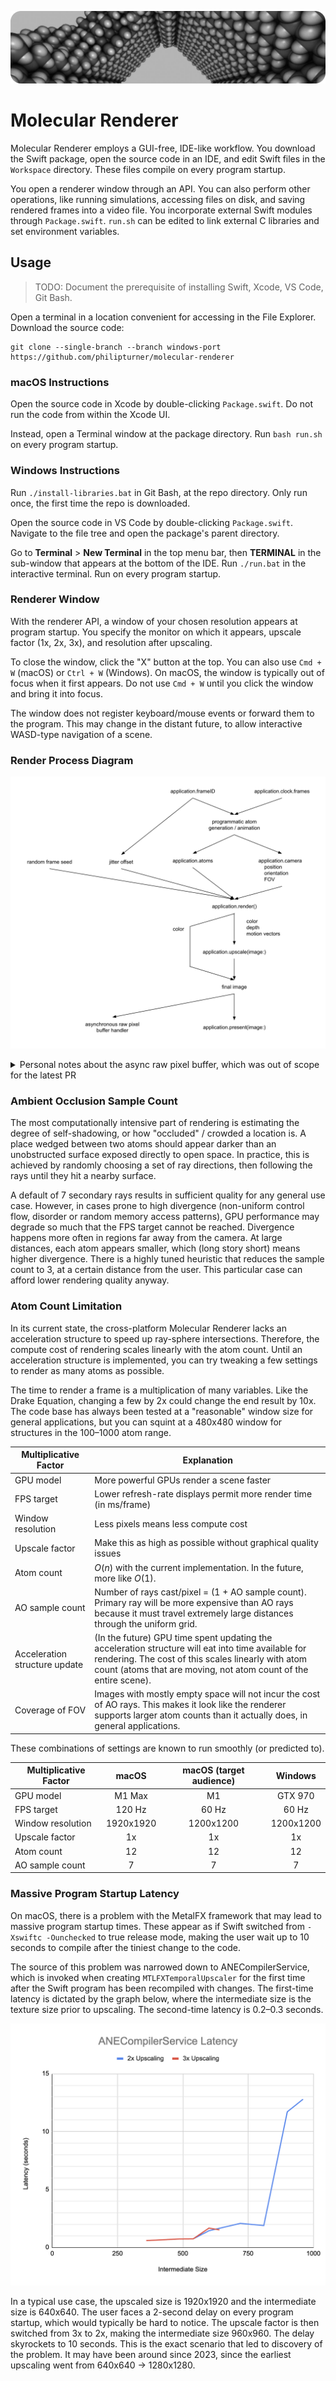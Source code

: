 ![Banner](./Documentation/Banner.png)

# Molecular Renderer

Molecular Renderer employs a GUI-free, IDE-like workflow. You download the Swift package, open the source code in an IDE, and edit Swift files in the `Workspace` directory. These files compile on every program startup.

You open a renderer window through an API. You can also perform other operations, like running simulations, accessing files on disk, and saving rendered frames into a video file. You incorporate external Swift modules through `Package.swift`. `run.sh` can be edited to link external C libraries and set environment variables.

## Usage

> TODO: Document the prerequisite of installing Swift, Xcode, VS Code, Git Bash.

Open a terminal in a location convenient for accessing in the File Explorer. Download the source code:

```
git clone --single-branch --branch windows-port https://github.com/philipturner/molecular-renderer
```

### macOS Instructions

Open the source code in Xcode by double-clicking `Package.swift`. Do not run the code from within the Xcode UI.

Instead, open a Terminal window at the package directory. Run `bash run.sh` on every program startup.

### Windows Instructions

Run `./install-libraries.bat` in Git Bash, at the repo directory. Only run once, the first time the repo is downloaded.

Open the source code in VS Code by double-clicking `Package.swift`. Navigate to the file tree and open the package's parent directory.

Go to <b>Terminal</b> > <b>New Terminal</b> in the top menu bar, then <b>TERMINAL</b> in the sub-window that appears at the bottom of the IDE. Run `./run.bat` in the interactive terminal. Run on every program startup.

### Renderer Window

With the renderer API, a window of your chosen resolution appears at program startup. You specify the monitor on which it appears, upscale factor (1x, 2x, 3x), and resolution after upscaling.

To close the window, click the "X" button at the top. You can also use `Cmd + W` (macOS) or `Ctrl + W` (Windows). On macOS, the window is typically out of focus when it first appears. Do not use `Cmd + W` until you click the window and bring it into focus.

The window does not register keyboard/mouse events or forward them to the program. This may change in the distant future, to allow interactive WASD-type navigation of a scene.

### Render Process Diagram

![Render Process Diagram](./Documentation/RenderProcessDiagram.png)

<details>
<summary>Personal notes about the async raw pixel buffer, which was out of scope for the latest PR</summary>

```swift
// Implement the "asynchronous raw pixel buffer handler" functionality promised
// in the render process diagram.
// - [IMPORTANT] Decide on the best name for the API function that exposes
//   this functionality.
// - Handlers should be executed on a seqeuntial dispatch queue. Although it's
//   not thread safe with the main or @MainActor thread, it's thread safe
//   between sequential calls to itself.
// - Implement an equivalent of 3 frames in flight DispatchSemaphore for the
//   asynchronous handlers, to avoid overflowing the dispatch queue for this.
// - Guarantee that all asynchronous handlers have executed before
//   'application.run' returns.
//
// Can probably make this feature very far down the priority list; offline
// rendering is not the primary use case of interactive CAD programs. It will
// be needed to make professional YouTube videos from rendered animations.
```

</details>

### Ambient Occlusion Sample Count

The most computationally intensive part of rendering is estimating the degree of self-shadowing, or how "occluded" / crowded a location is. A place wedged between two atoms should appear darker than an unobstructed surface exposed directly to open space. In practice, this is achieved by randomly choosing a set of ray directions, then following the rays until they hit a nearby surface.

A default of 7 secondary rays results in sufficient quality for any general use case. However, in cases prone to high divergence (non-uniform control flow, disorder or random memory access patterns), GPU performance may degrade so much that the FPS target cannot be reached. Divergence happens more often in regions far away from the camera. At large distances, each atom appears smaller, which (long story short) means higher divergence. There is a highly tuned heuristic that reduces the sample count to 3, at a certain distance from the user. This particular case can afford lower rendering quality anyway.

### Atom Count Limitation

In its current state, the cross-platform Molecular Renderer lacks an acceleration structure to speed up ray-sphere intersections. Therefore, the compute cost of rendering scales linearly with the atom count. Until an acceleration structure is implemented, you can try tweaking a few settings to render as many atoms as possible.

The time to render a frame is a multiplication of many variables. Like the Drake Equation, changing a few by 2x could change the end result by 10x. The code base has always been tested at a "reasonable" window size for general applications, but you can squint at a 480x480 window for structures in the 100&ndash;1000 atom range.

| Multiplicative Factor | Explanation |
| --------------------- | ----------- |
| GPU model             | More powerful GPUs render a scene faster |
| FPS target            | Lower refresh-rate displays permit more render time (in ms/frame) |
| Window resolution     | Less pixels means less compute cost |
| Upscale factor        | Make this as high as possible without graphical quality issues |
| Atom count            | $O(n)$ with the current implementation. In the future, more like $O(1)$. |
| AO sample count       | Number of rays cast/pixel = (1 + AO sample count). Primary ray will be more expensive than AO rays because it must travel extremely large distances through the uniform grid. |
| Acceleration structure update | (In the future) GPU time spent updating the acceleration structure will eat into time available for rendering. The cost of this scales linearly with atom count (atoms that are moving, not atom count of the entire scene). |
| Coverage of FOV       | Images with mostly empty space will not incur the cost of AO rays. This makes it look like the renderer supports larger atom counts than it actually does, in general applications. |

These combinations of settings are known to run smoothly (or predicted to).

| Multiplicative Factor | macOS     | macOS (target audience) | Windows |
| --------------------- | :-------: | :-------: | :-------: |
| GPU model             | M1 Max    | M1        | GTX 970   |
| FPS target            | 120 Hz    | 60 Hz     | 60 Hz     |
| Window resolution     | 1920x1920 | 1200x1200 | 1200x1200 |
| Upscale factor        | 1x        | 1x        | 1x        |
| Atom count            | 12        | 12        | 12        |
| AO sample count       | 7         | 7         | 7         |

### Massive Program Startup Latency

On macOS, there is a problem with the MetalFX framework that may lead to massive program startup times. These appear as if Swift switched from `-Xswiftc -Ounchecked` to true release mode, making the user wait up to 10 seconds to compile after the tiniest change to the code.

The source of this problem was narrowed down to ANECompilerService, which is invoked when creating `MTLFXTemporalUpscaler` for the first time after the Swift program has been recompiled with changes. The first-time latency is dictated by the graph below, where the intermediate size is the texture size prior to upscaling. The second-time latency is 0.2&ndash;0.3 seconds.

![ANECompilerService Latency](./Documentation/ANECompilerServiceLatency.png)

In a typical use case, the upscaled size is 1920x1920 and the intermediate size is 640x640. The user faces a 2-second delay on every program startup, which would typically be hard to notice. The upscale factor is then switched from 3x to 2x, making the intermediate size 960x960. The delay skyrockets to 10 seconds. This is the exact scenario that led to discovery of the problem. It may have been around since 2023, since the earliest upscaling went from 640x640 -> 1280x1280.
